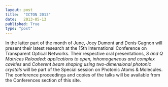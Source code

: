 ```yaml
---
layout: post
title:  "ICTON 2013"
date:   2013-05-13
published: True
type: "post"
---
```


In the latter part of the month of June, Joey Dumont and Denis Gagnon will present their latest research at the 15th International Conference on Transparent Optical Networks. Their respective oral presentations, _S and Q Matrices Reloaded: applications to open, inhomogeneous and complex cavities_
and _Coherent beam shaping using two-dimensional photonic crystals_ will be part of the Special session on Photonic Atoms  & Molecules. The conference proceedings and copies of the talks will be available from the Conferences section of this site.


